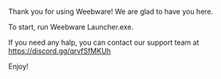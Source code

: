 Thank you for using Weebware! We are glad to have you here.

To start, run Weebware Launcher.exe.

If you need any halp, you can contact our support team at https://discord.gg/qrvfSfMKUh

Enjoy!
